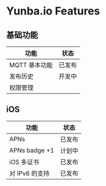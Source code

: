 # Yunba.io Features

## 基础功能
| 功能 | 状态 |
| ---- | ---- |
| MQTT 基本功能 | 已发布 |
| 发布历史 | 开发中 |
| 权限管理 |  |

## iOS
| 功能 | 状态 |
| ---- | ---- |
| APNs | 已发布 |
| APNs badge +1 | 计划中 |
| iOS 多证书| 已发布|
| 对 IPv6 的支持|已发布|

